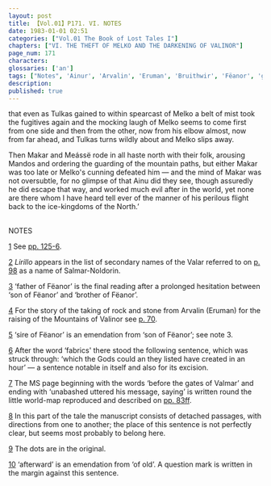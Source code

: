 ```yaml
---
layout: post
title: 【Vol.01】P171. VI. NOTES
date: 1983-01-01 02:51
categories: ["Vol.01 The Book of Lost Tales I"]
chapters: ["VI. THE THEFT OF MELKO AND THE DARKENING OF VALINOR"]
page_num: 171
characters: 
glossaries: ['an']
tags: ["Notes", 'Ainur', 'Arvalin', 'Eruman', 'Bruithwir', 'Fëanor', 'go-Fëanor', 'go-Maidros', 'Lirillo', 'Makar', 'Mandos', 'Meássë', 'Melko', 'Mountains of Valinor', 'Noldorin', 'Salmar', 'Tulkas', 'Valmar']
description: 
published: true
---
```


<p style="text-indent: 0;">
that even as Tulkas gained to within spearcast of Melko a belt of mist took the fugitives again and the mocking laugh of Melko seems to come first from one side and then from the other, now from his elbow almost, now from far ahead, and Tulkas turns wildly about and Melko slips away.
</p>

Then Makar and Meássë rode in all haste north with their folk, arousing Mandos and ordering the guarding of the mountain paths, but either Makar was too late or Melko's cunning defeated him — and the mind of Makar was not oversubtle, for no glimpse of that Ainu did they see, though assuredly he did escape that way, and worked much evil after in the world, yet none are there whom I have heard tell ever of the manner of his perilous flight back to the ice-kingdoms of the North.’

<BR>
NOTES

[1]({{site.baseurl}}/vol01-p155) See [pp. 125-6]({{site.baseurl}}/vol01-p125).

[2]({{site.baseurl}}/vol01-p158) <I>Lirillo</I> appears in the list of secondary names of the Valar referred to on [p. 98]({{site.baseurl}}/vol01-p98) as a name of Salmar-Noldorin.

[3]({{site.baseurl}}/vol01-p160) ‘father of Fëanor’ is the final reading after a prolonged hesitation between ‘son of Fëanor’ and ‘brother of Fëanor’.

[4]({{site.baseurl}}/vol01-p160) For the story of the taking of rock and stone from Arvalin (Eruman) for the raising of the Mountains of Valinor see [p. 70]({{site.baseurl}}/vol01-p70).

[5]({{site.baseurl}}/vol01-p161) ‘sire of Fëanor’ is an emendation from ‘son of Fëanor’; see note 3.

[6]({{site.baseurl}}/vol01-p161) After the word ‘fabrics' there stood the following sentence, which was struck through: ‘which the Gods could an they listed have created in an hour’ — a sentence notable in itself and also for its excision.

[7]({{site.baseurl}}/vol01-p162) The MS page beginning with the words ‘before the gates of Valmar’ and ending with ‘unabashed uttered his message, saying’ is written round the little world-map reproduced and described on [pp. 83ff]({{site.baseurl}}/vol01-p83).

[8]({{site.baseurl}}/vol01-p163) In this part of the tale the manuscript consists of detached passages, with directions from one to another; the place of this sentence is not perfectly clear, but seems most probably to belong here.

[9]({{site.baseurl}}/vol01-p165) The dots are in the original.

[10]({{site.baseurl}}/vol01-p167) ‘afterward’ is an emendation from ‘of old’. A question mark is written in the margin against this sentence.

